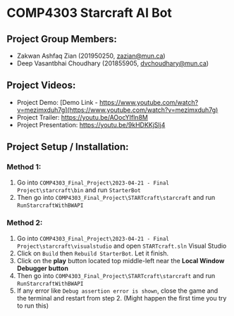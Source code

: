 # COMP4303 Starcraft AI Bot

## Project Group Members:

* Zakwan Ashfaq Zian (201950250, zazian@mun.ca)
* Deep Vasantbhai Choudhary (201855905, dvchoudhary@mun.ca)

## Project Videos:

* Project Demo: [Demo Link - https://www.youtube.com/watch?v=mezimxduh7g](https://www.youtube.com/watch?v=mezimxduh7g)
* Project Trailer: https://youtu.be/AOocYIfln8M
* Project  Presentation: https://youtu.be/9kHDKKjSlj4

## Project Setup / Installation:

### Method 1:
1) Go into `COMP4303_Final_Project\2023-04-21 - Final Project\starcraft\bin` and run `StarterBot`
2) Then go into `COMP4303_Final_Project\STARTcraft\starcraft` and run `RunStarcraftWithBWAPI`

### Method 2:
1) Go into `COMP4303_Final_Project\2023-04-21 - Final Project\starcraft\visualstudio` and open `STARTcraft.sln` Visual Studio
2) Click on `Build` then `Rebuild StarterBot`. Let it finish.
3) Click on the **play** button located top middle-left near the **Local Window Debugger button**
4) Then go into `COMP4303_Final_Project\STARTcraft\starcraft` and run `RunStarcraftWithBWAPI`
5) If any error like `Debug assertion error is shown`, close the game and the terminal and restart from step 2. (Might happen the first time you try to run this)
